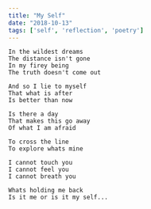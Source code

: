 ```yaml
---
title: "My Self"
date: "2018-10-13"
tags: ['self', 'reflection', 'poetry']
---
```

    In the wildest dreams
    The distance isn't gone
    In my firey being
    The truth doesn't come out

    And so I lie to myself
    That what is after
    Is better than now

    Is there a day
    That makes this go away
    Of what I am afraid

    To cross the line
    To explore whats mine

    I cannot touch you
    I cannot feel you
    I cannot breath you

    Whats holding me back
    Is it me or is it my self...
